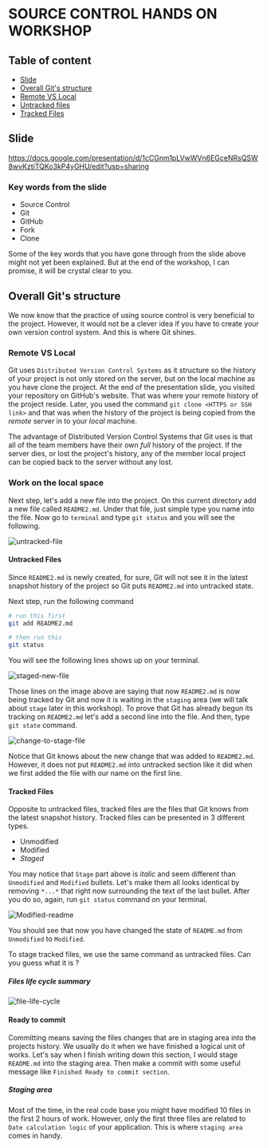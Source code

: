 # SOURCE CONTROL HANDS ON WORKSHOP

## Table of content

* [Slide](#Slide)
* [Overall Git's structure](#Overall-Git's-structure)
* [Remote VS Local](#Remote-VS-Local)
* [Untracked files](#Untracked-Files)
* [Tracked Files](#Tracked-Files)

## Slide
https://docs.google.com/presentation/d/1cCGnm1pLVwWVn6EGceNRsQSW8wvKztiTQKo3kP4yGHU/edit?usp=sharing

### Key words from the slide
* Source Control
* Git
* GitHub
* Fork
* Clone

Some of the key words that you have gone through from the slide above might not yet been explained. But at the end of the workshop, I can promise, it will be crystal clear to you.

## Overall Git's structure
We now know that the practice of using source control is very beneficial to the project. However, it would not be a clever idea if you have to create your own version control system. And this is where Git shines.

### Remote VS Local
Git uses `Distributed Version Control Systems` as it structure so the history of your project is not only stored on the server, but on the local machine as you have clone the project. At the end of the presentation slide, you visited your repository on GitHub's website. That was where your remote history of the project reside. Later, you used the command `git clone <HTTPS or SSH link>` and that was when the history of the project is being copied from the *remote* server in to your *local* machine.

The advantage of Distributed Version Control Systems that Git uses is that all of the team members have their own *full* history of the project. If the server dies, or lost the project's history, any of the member local project can be copied back to the server without any lost. 

### Work on the local space
Next step, let's add a new file into the project. On this current directory add a new file called `README2.md`. Under that file, just simple type you name into the file. Now go to `terminal` and type `git status` and you will see the following.

![untracked-file](https://user-images.githubusercontent.com/11821799/51422310-00684080-1bdf-11e9-8285-59fdedd4425e.png)

#### Untracked Files

Since `README2.md` is newly created, for sure, Git will not see it in the latest snapshot history of the project so Git puts `README2.md` into untracked state.

Next step, run the following command
```sh
# run this first
git add README2.md

# then run this
git status
```

You will see the following lines shows up on your terminal.

![staged-new-file](https://user-images.githubusercontent.com/11821799/51422528-af5a4b80-1be2-11e9-8f68-2d474131a242.png)

Those lines on the image above are saying that now `README2.md` is now being tracked by Git and now it is waiting in the `staging` area (we will talk about `stage` later in this workshop). To prove that Git has already begun its tracking on `README2.md` let's add a second line into the file. And then, type `git state` command.

![change-to-stage-file](https://user-images.githubusercontent.com/11821799/51422588-c0578c80-1be3-11e9-868a-b47fa534ee19.png)

Notice that Git knows about the new change that was added to `README2.md`. However, it does not put `README2.md` into untracked section like it did when we first added the file with our name on the first line.

#### Tracked Files
Opposite to untracked files, tracked files are the files that Git knows from the latest snapshot history. Tracked files can be presented in 3 different types.

* Unmodified
* Modified
* *Staged*

You may notice that `Stage` part above is *italic* and seem different than `Unmodified` and `Modified` bullets. Let's make them all looks identical by removing ` *...* ` that right now surrounding the text of the last bullet. After you do so, again, run `git status` command on your terminal. 

![Modified-readme](https://user-images.githubusercontent.com/11821799/51426458-d124f400-1c1d-11e9-89c3-267d6b2a6521.png)

You should see that now you have changed the state of `README.md` from `Unmodified` to `Modified`.

To stage tracked files, we use the same command as untracked files. Can you guess what it is ?

##### Files life cycle summary
![file-life-cycle](https://user-images.githubusercontent.com/11821799/51426727-375f4600-1c21-11e9-82f2-f95112e20cd1.png)

#### Ready to commit
Committing means saving the files changes that are in staging area into the projects history. We usually do it when we have finished a logical unit of works. Let's say when I finish writing down this section, I would stage `README.md` into the staging area. Then make a commit with some useful message like `Finished Ready to commit section`.

##### Staging area
Most of the time, in the real code base you might have modified 10 files in the first 2 hours of work. However, only the first three files are related to `Date calculation logic` of your application. This is where `staging area` comes in handy. 
